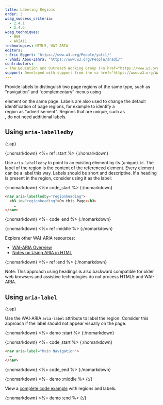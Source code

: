 ```yaml
---
title: Labeling Regions
order: 3
wcag_success_criteria:
  - 2.4.1
  - 2.4.6
wcag_techniques:
  - H69
  - ARIA11
technologies: HTML5, WAI-ARIA
editors:
- Eric Eggert: "https://www.w3.org/People/yatil/"
- Shadi Abou-Zahra: "https://www.w3.org/People/shadi/"
contributors:
- The Education and Outreach Working Group (<a href="https://www.w3.org/WAI/EO/">EOWG</a>)
support: Developed with support from the <a href="https://www.w3.org/WAI/ACT/">WAI-ACT project</a>, co-funded by the <strong>European Commission <abbr title="Information Society Technologies">IST</abbr> Programme</strong>.
---
```

Provide labels to distinguish two page regions of the same type, such as “navigation” and “complementary” menus using <nav> element on the same page. Labels are also used to change the default identification of page regions, for example to identify a <section> region as "advertisement". Regions that are unique, such as <main>, do not need additional labels.

## Using `aria-labelledby`
{:.ap}

{::nomarkdown}
<%= ref :start %>
{:/nomarkdown}

Use `aria-labelledby` to point to an existing element by its (unique) `id`. The label of the region is the content of the referenced element. Every element can be a label this way. Labels should be short and descriptive. If a heading is present in the region, consider using it as the label:

{::nomarkdown}
<%= code_start %>
{:/nomarkdown}

~~~html
<nav aria-labelledby="regionheading">
  <h3 id="regionheading">On this Page</h3>
    …
</nav>
~~~

{::nomarkdown}
<%= code_end %>
{:/nomarkdown}

{::nomarkdown}
<%= ref :middle %>
{:/nomarkdown}

Explore other WAI-ARIA resources:

* [WAI-ARIA Overview](https://www.w3.org/WAI/intro/aria)
* [Notes on Using ARIA in HTML](https://www.w3.org/TR/aria-in-html/)

{::nomarkdown}
<%= ref :end %>
{:/nomarkdown}

Note: This approach using headings is also backward compatible for older web browsers and assistive technologies do not process HTML5 and WAI-ARIA.

## Using `aria-label`
{:.ap}



Use the WAI-ARIA `aria-label` attribute to label the region. Consider this approach if the label should not appear visually on the page.

{::nomarkdown}
<%= demo :start %>
{:/nomarkdown}

{::nomarkdown}
<%= code_start %>
{:/nomarkdown}

~~~html
<nav aria-label="Main Navigation">
  …
</nav>
~~~

{::nomarkdown}
<%= code_end %>
{:/nomarkdown}

{::nomarkdown}
<%= demo :middle %>
{:/}

View a [complete code example](example.html) with regions and labels.

{::nomarkdown}
<%= demo :end %>
{:/}

